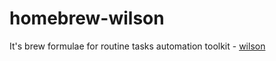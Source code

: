 # homebrew-wilson
It's brew formulae for routine tasks automation toolkit - [wilson](https://github.com/trntv/wilson)
